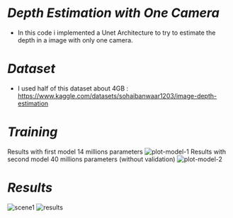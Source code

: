 # ***Depth Estimation with One Camera***

- In this code i implemented a Unet Architecture to try to estimate the depth
in a image with only one camera.

# ***Dataset***
- I used half of this dataset about 4GB : https://www.kaggle.com/datasets/sohaibanwaar1203/image-depth-estimation

# ***Training***
Results with first model 14 millions parameters 
![plot-model-1](https://github.com/Tikai7/Depth-estimation/assets/68500496/6dae2201-2ac9-4827-a2b1-0fcf235c02b8)
Results with second model 40 millions parameters (without validation)
![plot-model-2](https://github.com/Tikai7/Depth-estimation/assets/68500496/070ce314-0f2e-4da7-9e8a-4d3da83a2773)

# ***Results***
![scene1](https://github.com/Tikai7/Depth-estimation/assets/68500496/113e36c0-eaaa-492a-ac73-e1981aa08ea2)
![results](https://github.com/Tikai7/Depth-estimation/assets/68500496/7d0e3cff-b842-4a8a-ae4b-6c5323f0b68e)

